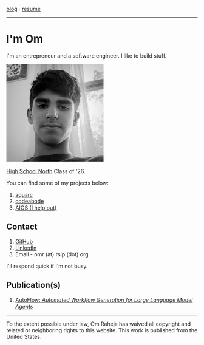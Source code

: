 <a href="blog/index.html">blog</a> &middot; <a href="use/Om-Raheja-Resume.pdf">resume</a>

---
# I'm Om

I'm an entrepreneur and a software engineer. I like to build stuff. 

[![omraheja](use/omraheja.jpg)](https://omraheja.me)

[High School North](https://www.west-windsor-plainsboro.k12.nj.us/schools/high_school_north) Class of '26.

You can find some of my projects below:

1. [aquarc](https://aquarc.org)
2. [codeabode](https://codeabode.co)
3. [AIOS (I help out)](https://aios.foundation)

## Contact

1. [GitHub](https://github.com/om-raheja)
2. [LinkedIn](https://www.linkedin.com/in/om-raheja-91a26b314/)
3. Email - omr (at) rslp (dot) org

I'll respond quick if I'm not busy.

## Publication(s)

1. [AutoFlow: *Automated Workflow Generation for Large Language Model Agents*](https://arxiv.org/abs/2407.12821)

---
To the extent possible under law, Om Raheja has waived all copyright and related or neighboring rights to this website. This work is published from the United States.
